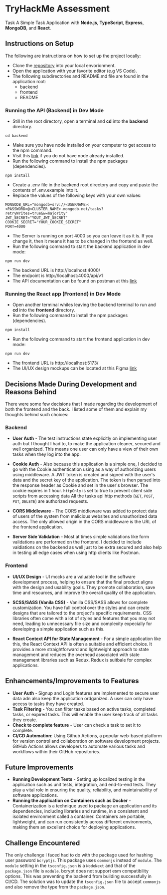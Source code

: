 # TryHackMe Assessment

Task A Simple Task Application with **Node.js**, **TypeScript**, **Express**, **MongoDB**, and **React**.

## Instructions on Setup

The following are instructions on how to set up the project locally:

- Clone the [repository](https://github.com/selirah/tryhackme-simple-task-app.git) into your local envorionment.
- Open the application with your favorite editor (e.g VS Code).
- The following subdirectories and README.md file are found in the application root:
  - backend
  - frontend
  - README

### Running the API (Backend) in Dev Mode

- Still in the root directory, open a terminal and **cd** into the **backend** directory.

```console
cd backend
```

- Make sure you have node installed on your computer to get access to the npm command.
- Visit this [link](https://nodejs.org/) if you do not have node already installed.
- Run the following command to install the npm packages (dependencies).

```console
npm install
```

- Create a .env file in the backend root directory and copy and paste the contents of .env.example into it.
- Replace the values of the following keys with your own values:

```
MONGODB_URL="mongodb+srv://<USERNAME>:<PASSWORD>@<CLUSTER_NAME>.mongodb.net/tasks?retryWrites=true&w=majority"
JWT_SECRET="YOUT_JWT_SECRET"
COOKIE_SECRET="YOUR_COOKIE_SECRET"
PORT=4000
```

- The Server is running on port 4000 so you can leave it as it is. If you change it, then it means it has to be changed in the frontend as well.
- Run the following command to start the backend application in dev mode:

```console
npm run dev
```

- The backend URL is http://localhost:4000/
- The endpoint is http://localhost:4000/api/v1
- The API documentation can be found on postman at this [link](https://documenter.getpostman.com/view/254707/2s9YXb8jxU)

### Running the React app (Frontend) in Dev Mode

- Open another terminal whiles leaving the backend terminal to run and **cd** into the **frontend** directory.
- Run the following command to install the npm packages (dependencies).

```console
npm install
```

- Run the following command to start the frontend application in dev mode:

```console
npm run dev
```

- The frontend URL is http://localhost:5173/
- The UI/UX design mockups can be located at this Figma [link](https://www.figma.com/file/NZmDRPYICkTUCCPtzwGFUJ/TryHackMe-Simple-API?type=design&node-id=0%3A1&mode=design&t=ch0Hq6cXNG8nNwxr-1)

## Decisions Made During Development and Reasons Behind

There were some few decisions that I made regarding the development of both the frontend and the back. I listed some of them and explain my thoughts behind such choices:

### Backend

- **User Auth** - The test instructions state explicitly on implementing user auth but I thought I had to, to make the application cleaner, secured and well organized. This means one user can only have a view of their own tasks when they log into the app.

- **Cookie Auth** - Also because this application is a simple one, I decided to go with the Cookie authentication using as a way of authorizing users using middleware. A JWT token is created and signed with the user's data and the secret key of the application. The token is then parsed into the response header as Cookie and set in the user's browser. The cookie expires in 1 hour. `httpOnly` is set to true to prevent client side scripts from accessing data
  All the tasks api http methods (`GET`, `POST`, `PUT`, `DELETE`) are authorized requests.

- **CORS Middleware** - The CORS middleware was added to protect data of users of the system from malicious websites and unauthorized data access. The only allowed origin in the CORS middleware is the URL of the frontend application.

- **Server Side Validation** - Most at times simple validations like form validations are performed on the frontend. I decided to include valdiations on the backend as well just to be extra secured and also help in testing all edge cases when using http clients like Postman.

### Frontend

- **UI/UX Design** - UI mocks are a valuable tool in the software development process, helping to ensure that the final product aligns with the design and usability goals. They promote collaboration, save time and resources, and improve the overall quality of the application.

- **SCSS/SASS (Vanila CSS)** - Vanilla CSS/SASS allows for complete customization. You have full control over the styles and can create designs that are tailored to the project's specific requirements. CSS libraries often come with a lot of styles and features that you may not need, leading to unnecessary file size and complexity expecially for developing a simple application such as this.

- **React Context API for State Management** - For a simple application like this, the React Context API is often a suitable and efficient choice. It provides a more straightforward and lightweight approach to state management and reduces the overhead associated with state management libraries such as Redux. Redux is suitbale for complex applications.

## Enhancements/Improvements to Features

- **User Auth** - Signup and Login features are implemented to secure user data adn also keep the application ordganized. A user can only have access to tasks they have created.
- **Task Filtering** - You can filter tasks based on active tasks, completed tasks, or expired tasks. This will enable the user keep track of all tasks they create.
- **Check to complete feature** - User can check a task to set it to complete.
- **CI/CD Automation**: Using Github Actions, a popular web-based platform for version control and collaboration on software development projects. GitHub Actions allows developers to automate various tasks and workflows within their GitHub repositories.

## Future Improvements

- **Running Development Tests** - Setting up localized testing in the application such as unit tests, integration, and end-to-end tests. They play a vital role in ensuring the quality, reliability, and maintainability of software applications.
- **Running the application on Containers such as Docker** - Containerization is a technique used to package an application and its dependencies, including libraries and runtime, in a consistent and isolated environment called a container. Containers are portable, lightweight, and can run consistently across different environments, making them an excellent choice for deploying applications.

## Challenge Encountered

The only challenge I faced had to do with the package used for hashing user password `bcryptjs`. This package uses `commonjs` instead of `module`. The `module` setting in the `tsconfig.json` is a `NodeNext` and that of the `package.json` file is `module`. bcrypt does not support esm compatibility options. This was preventing the backend from building successfully in CI/CD.
The solution was to update the `tsconfig.json` file to accept `commonjs` and also remove the type from the `package.json`.
